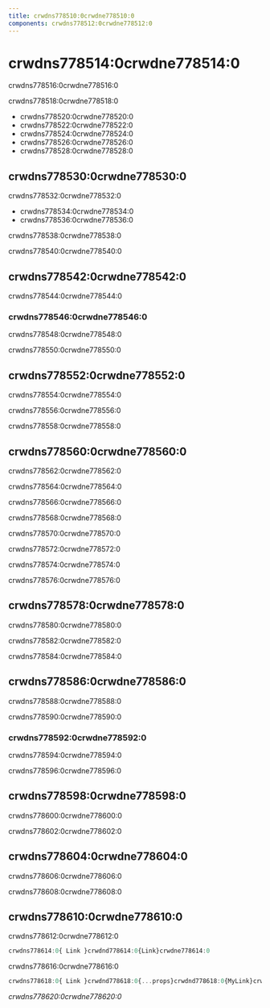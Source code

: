 ```yaml
---
title: crwdns778510:0crwdne778510:0
components: crwdns778512:0crwdne778512:0
---
```

# crwdns778514:0crwdne778514:0

<p class="description">crwdns778516:0crwdne778516:0</p>

crwdns778518:0crwdne778518:0

- crwdns778520:0crwdne778520:0
- crwdns778522:0crwdne778522:0
- crwdns778524:0crwdne778524:0
- crwdns778526:0crwdne778526:0
- crwdns778528:0crwdne778528:0

## crwdns778530:0crwdne778530:0

crwdns778532:0crwdne778532:0

- crwdns778534:0crwdne778534:0
- crwdns778536:0crwdne778536:0

crwdns778538:0crwdne778538:0

crwdns778540:0crwdne778540:0

## crwdns778542:0crwdne778542:0

crwdns778544:0crwdne778544:0

### crwdns778546:0crwdne778546:0

crwdns778548:0crwdne778548:0

crwdns778550:0crwdne778550:0

## crwdns778552:0crwdne778552:0

crwdns778554:0crwdne778554:0

crwdns778556:0crwdne778556:0

crwdns778558:0crwdne778558:0

## crwdns778560:0crwdne778560:0

crwdns778562:0crwdne778562:0

crwdns778564:0crwdne778564:0

crwdns778566:0crwdne778566:0

crwdns778568:0crwdne778568:0

crwdns778570:0crwdne778570:0

crwdns778572:0crwdne778572:0

crwdns778574:0crwdne778574:0

crwdns778576:0crwdne778576:0

## crwdns778578:0crwdne778578:0

crwdns778580:0crwdne778580:0

crwdns778582:0crwdne778582:0

crwdns778584:0crwdne778584:0

## crwdns778586:0crwdne778586:0

crwdns778588:0crwdne778588:0

crwdns778590:0crwdne778590:0

### crwdns778592:0crwdne778592:0

crwdns778594:0crwdne778594:0

crwdns778596:0crwdne778596:0

## crwdns778598:0crwdne778598:0

crwdns778600:0crwdne778600:0

crwdns778602:0crwdne778602:0

## crwdns778604:0crwdne778604:0

crwdns778606:0crwdne778606:0

crwdns778608:0crwdne778608:0

## crwdns778610:0crwdne778610:0

crwdns778612:0crwdne778612:0

```jsx
crwdns778614:0{ Link }crwdnd778614:0{Link}crwdne778614:0
```

crwdns778616:0crwdne778616:0

```jsx
crwdns778618:0{ Link }crwdnd778618:0{...props}crwdnd778618:0{MyLink}crwdne778618:0
```

*crwdns778620:0crwdne778620:0*
